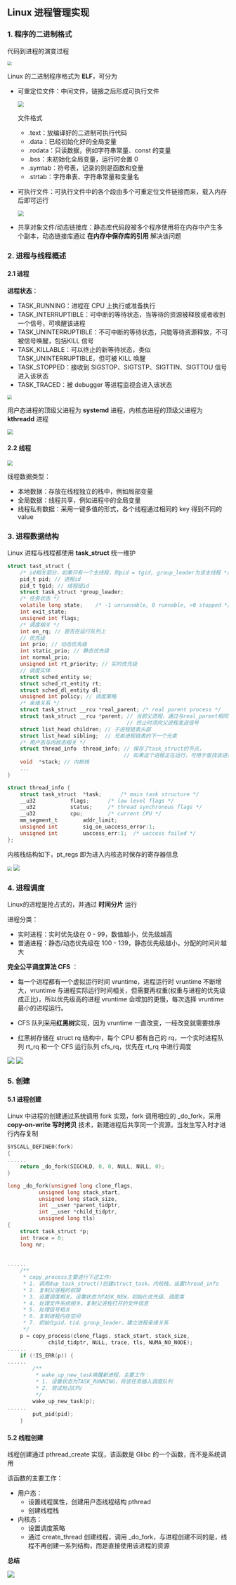 ## Linux 进程管理实现

### 1. 程序的二进制格式

代码到进程的演变过程

<img src="img/代码到进程的演变过程.jpg" style="zoom:60%" />

Linux 的二进制程序格式为 **ELF**，可分为

- 可重定位文件：中间文件，链接之后形成可执行文件

  <img src="img/可重定位文件ELF格式.jpg" style="zoom:80%" />

  文件格式

  - .text：放编译好的二进制可执行代码
  - .data：已经初始化好的全局变量
  - .rodata：只读数据，例如字符串常量、const 的变量
  - .bss：未初始化全局变量，运行时会置 0
  - .symtab：符号表，记录的则是函数和变量
  - .strtab：字符串表、字符串常量和变量名

- 可执行文件：可执行文件中的各个段由多个可重定位文件链接而来，载入内存后即可运行

  <img src="img/可执行文件ELF格式.jpg" style="zoom:80%" />

- 共享对象文件/动态链接库：静态库代码段被多个程序使用将在内存中产生多个副本，动态链接库通过 **在内存中保存库的引用** 解决该问题



### 2. 进程与线程概述

#### 2.1 进程

**进程状态**：

- TASK_RUNNING：进程在 CPU 上执行或准备执行
- TASK_INTERRUPTIBLE：可中断的等待状态，当等待的资源被释放或者收到一个信号，可唤醒该进程
- TASK_UNINTERRUPTIBLE：不可中断的等待状态，只能等待资源释放，不可被信号唤醒，包括KILL 信号
- TASK_KILLABLE：可以终止的新等待状态，类似 TASK_UNINTERRUPTIBLE，但可被 KILL 唤醒
- TASK_STOPPED：接收到 SIGSTOP、SIGTSTP、SIGTTIN、SIGTTOU 信号进入该状态
- TASK_TRACED：被 debugger 等进程监视会进入该状态

<img src="img/进程状态机.jpg" style="zoom:60%" />

用户态进程的顶级父进程为 **systemd** 进程，内核态进程的顶级父进程为 **kthreadd** 进程

<img src="img/进程树.jpg" style="zoom:80%" />

#### 2.2 线程

<img src="img/线程的创建与运行过程.jpg" style="zoom:75%" />

线程数据类型：

- 本地数据：存放在线程独立的栈中，例如局部变量
- 全局数据：线程共享，例如进程中的全局变量
- 线程私有数据：采用一键多值的形式，各个线程通过相同的 key 得到不同的 value



### 3. 进程数据结构

Linux 进程与线程都使用 **task_struct** 统一维护

``` c
struct tast_struct {
    /* id相关部分，如果只有一个主线程，则pid = tgid, group_leader为该主线程 */
    pid_t pid; // 进程id
    pid_t tgid; // 线程组id
    struct task_struct *group_leader;
    /* 任务状态 */
    volatile long state;    /* -1 unrunnable, 0 runnable, >0 stopped */
    int exit_state;
    unsigned int flags;
    /* 调度相关 */
    int	on_rq; // 是否在运行队列上
    // 优先级 
    int prio; // 动态优先级
    int	static_prio; // 静态优先级
    int	normal_prio;
    unsigned int rt_priority; // 实时优先级
    // 调度实体
    struct sched_entity	se;
    struct sched_rt_entity rt;
    struct sched_dl_entity dl;
    unsigned int policy; // 调度策略
    /* 亲缘关系 */
    struct task_struct __rcu *real_parent; /* real parent process */
    struct task_struct __rcu *parent; // 当前父进程，通过与real_parent相同
                                      // 终止时须向父进程发送信号
    struct list_head children; // 子进程链表头部
    struct list_head sibling;  // 兄弟进程链表的下一个元素
    /* 用户态与内核态相关 */
    struct thread_info	thread_info; // 保存了task_struct的节点，
                                     // 如果这个进程正在运行，可用于查找该进程的相关信息
    void  *stack; // 内核栈
    ... 
}
```

``` c
struct thread_info {
	struct task_struct	*task;		/* main task structure */
	__u32			flags;		/* low level flags */
	__u32			status;		/* thread synchronous flags */
	__u32			cpu;		/* current CPU */
	mm_segment_t		addr_limit;
	unsigned int		sig_on_uaccess_error:1;
	unsigned int		uaccess_err:1;	/* uaccess failed */
};
```

内核栈结构如下，pt_regs 即为进入内核态时保存的寄存器信息

<img src="img/内核栈结构.jpg" style="zoom:60%"/>

<img src="img/进程数据结构.jpg" style="zoom:90%"/>



### 4. 进程调度

Linux的进程是抢占式的，并通过 **时间分片** 运行

进程分类：

- 实时进程：实时优先级在 0 - 99，数值越小，优先级越高
- 普通进程：静态/动态优先级在 100 - 139，静态优先级越小，分配的时间片越大

**完全公平调度算法 CFS** ：

- 每一个进程都有一个虚拟运行时间 vruntime，进程运行时 vruntime 不断增大，vruntime 与进程实际运行时间相关，但需要再权重(权重与进程的优先级成正比)，所以优先级高的进程 vruntime 会增加的更慢，每次选择 vruntime 最小的进程运行。

- CFS 队列采用**红黑树**实现，因为 vruntime 一直改变，一经改变就需要排序

- 红黑树存储在 struct rq 结构中，每个 CPU 都有自己的 rq，一个实时进程队列 rt_rq 和一个 CFS 运行队列 cfs_rq，优先在 rt_rq 中进行调度

<img src="img/进程调度数据结构.jpg" />

<img src="img/调度.jpg" />

### 5. 创建

#### 5.1 进程创建

Linux 中进程的创建通过系统调用 fork 实现，fork 调用相应的 _do_fork，采用 **copy-on-write 写时拷贝** 技术，新建进程后共享同一个资源，当发生写入时才进行内存复制

``` c
SYSCALL_DEFINE0(fork)
{
......
	return _do_fork(SIGCHLD, 0, 0, NULL, NULL, 0);
}

long _do_fork(unsigned long clone_flags,
	      unsigned long stack_start,
	      unsigned long stack_size,
	      int __user *parent_tidptr,
	      int __user *child_tidptr,
	      unsigned long tls)
{
	struct task_struct *p;
	int trace = 0;
	long nr;
 
 
......
    /**
     * copy_process主要进行下述工作:
     * 1. 调用dup_task_struct()创建struct_task、内核栈，设置thread_info
     * 2. 复制父进程的权限
     * 3. 设置调度相关。设置状态为TASK_NEW，初始化优先级、调度类
     * 4. 处理文件系统相关。复制父进程打开的文件信息
     * 5. 处理信号相关
     * 6. 复制进程内存空间
     * 7. 初始化pid、tid、group_leader，建立进程亲缘关系
     */
	p = copy_process(clone_flags, stack_start, stack_size,
			 child_tidptr, NULL, trace, tls, NUMA_NO_NODE);
......
	if (!IS_ERR(p)) {
......
        /**
         * wake_up_new_task唤醒新进程，主要工作：
         * 1. 设置状态为TASK_RUNNING，将该任务插入调度队列
         * 2. 尝试抢占CPU
         */
		wake_up_new_task(p);
......
		put_pid(pid);
	} 
```

#### 5.2 线程创建

线程创建通过 pthread_create 实现，该函数是 Glibc 的一个函数，而不是系统调用

该函数的主要工作：

- 用户态：
  - 设置线程属性，创建用户态线程结构 pthread
  - 创建线程栈
- 内核态：
  - 设置调度策略
  - 通过 create_thread 创建线程，调用 _do_fork，与进程创建不同的是，线程不再创建一系列结构，而是直接使用该进程的资源

**总结**

<img src="img/进程与线程的创建过程.png" />